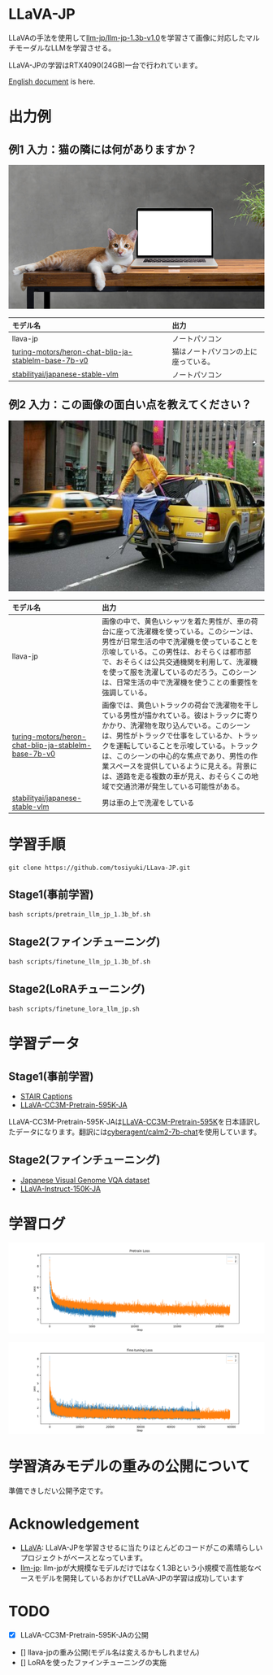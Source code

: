 # LLaVA-JP
LLaVAの手法を使用して[llm-jp/llm-jp-1.3b-v1.0](https://huggingface.co/llm-jp/llm-jp-1.3b-v1.0)を学習さて画像に対応したマルチモーダルなLLMを学習させる。

LLaVA-JPの学習はRTX4090(24GB)一台で行われています。

[English document](docs/EN_README.md) is here.

# 出力例
## 例1 入力：猫の隣には何がありますか？

![猫](imgs/sample1.jpg)

| モデル名| 出力 |
|:-----------|:------------|
|llava-jp| ノートパソコン|
|[turing-motors/heron-chat-blip-ja-stablelm-base-7b-v0](https://huggingface.co/turing-motors/heron-chat-blip-ja-stablelm-base-7b-v0)|猫はノートパソコンの上に座っている。|
|[stabilityai/japanese-stable-vlm](https://huggingface.co/stabilityai/japanese-stable-vlm)|ノートパソコン|


## 例2 入力：この画像の面白い点を教えてください？
![黄色い人](imgs/sample2.jpg)

| モデル名| 出力 |
|:-----------|:------------|
|llava-jp| 画像の中で、黄色いシャツを着た男性が、車の荷台に座って洗濯機を使っている。このシーンは、男性が日常生活の中で洗濯機を使っていることを示唆している。この男性は、おそらくは都市部で、おそらくは公共交通機関を利用して、洗濯機を使って服を洗濯しているのだろう。このシーンは、日常生活の中で洗濯機を使うことの重要性を強調している。|
|[turing-motors/heron-chat-blip-ja-stablelm-base-7b-v0](https://huggingface.co/turing-motors/heron-chat-blip-ja-stablelm-base-7b-v0)|画像では、黄色いトラックの荷台で洗濯物を干している男性が描かれている。彼はトラックに寄りかかり、洗濯物を取り込んでいる。このシーンは、男性がトラックで仕事をしているか、トラックを運転していることを示唆している。トラックは、このシーンの中心的な焦点であり、男性の作業スペースを提供しているように見える。背景には、道路を走る複数の車が見え、おそらくこの地域で交通渋滞が発生している可能性がある。|
|[stabilityai/japanese-stable-vlm](https://huggingface.co/stabilityai/japanese-stable-vlm)|男は車の上で洗濯をしている|


# 学習手順
```
git clone https://github.com/tosiyuki/LLava-JP.git
```
## Stage1(事前学習)
```
bash scripts/pretrain_llm_jp_1.3b_bf.sh
```

## Stage2(ファインチューニング)
```
bash scripts/finetune_llm_jp_1.3b_bf.sh
```

## Stage2(LoRAチューニング)
```
bash scripts/finetune_lora_llm_jp.sh
```

# 学習データ
## Stage1(事前学習)
- [STAIR Captions](https://github.com/STAIR-Lab-CIT/STAIR-captions)
- [LLaVA-CC3M-Pretrain-595K-JA](https://huggingface.co/datasets/toshi456/LLaVA-CC3M-Pretrain-595K-JA)

LLaVA-CC3M-Pretrain-595K-JAは[LLaVA-CC3M-Pretrain-595K](https://huggingface.co/datasets/liuhaotian/LLaVA-CC3M-Pretrain-595K)を日本語訳したデータになります。翻訳には[cyberagent/calm2-7b-chat](https://qiita.com/cyberagent/calm2-7b-chat)を使用しています。

## Stage2(ファインチューニング)
- [Japanese Visual Genome VQA dataset](https://github.com/yahoojapan/ja-vg-vqa)
- [LLaVA-Instruct-150K-JA](https://huggingface.co/datasets/turing-motors/LLaVA-Instruct-150K-JA)


# 学習ログ
![Pretrain](imgs/pretrain_loss1.png)

![Fine-tuning](imgs/finetuning_loss1.png)

# 学習済みモデルの重みの公開について
準備できしだい公開予定です。

# Acknowledgement
- [LLaVA](https://github.com/haotian-liu/LLaVA): LLaVA-JPを学習させるに当たりほとんどのコードがこの素晴らしいプロジェクトがベースとなっています。
- [llm-jp](https://github.com/llm-jp): llm-jpが大規模なモデルだけではなく1.3Bという小規模で高性能なベースモデルを開発しているおかげでLLaVA-JPの学習は成功しています

# TODO
- [x] LLaVA-CC3M-Pretrain-595K-JAの公開
- [] llava-jpの重み公開(モデル名は変えるかもしれません)
- [] LoRAを使ったファインチューニングの実施